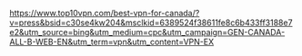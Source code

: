 https://www.top10vpn.com/best-vpn-for-canada/?v=press&bsid=c30se4kw204&msclkid=6389524f38611fe8c6b433ff3188e7e2&utm_source=bing&utm_medium=cpc&utm_campaign=GEN-CANADA-ALL-B-WEB-EN&utm_term=vpn&utm_content=VPN-EX